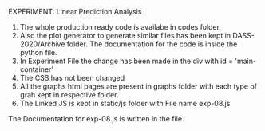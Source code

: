 EXPERIMENT: Linear Prediction Analysis

1. The whole production ready code is availabe in codes folder.
2. Also the plot generator to generate similar files has been kept in DASS-2020/Archive folder. The documentation for the code is inside the python file.
3. In Experiment File the change has been made in the div with id = 'main-container'
4. The CSS has not been changed
5. All the graphs html pages are present in graphs folder with each type of grah kept in respective folder.
6. The Linked JS is kept in static/js folder with File name exp-08.js

The Documentation for exp-08.js is written in the file.
